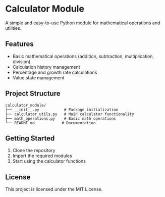 # Calculator Module

A simple and easy-to-use Python module for mathematical operations and utilities.

## Features

- Basic mathematical operations (addition, subtraction, multiplication, division)
- Calculation history management
- Percentage and growth rate calculations
- Value state management

## Project Structure

```
calculator_module/
├── __init__.py           # Package initialization
├── calculator_utils.py   # Main calculator functionality
├── math_operations.py    # Basic math operations
└── README.md            # Documentation
```

## Getting Started

1. Clone the repository
2. Import the required modules
3. Start using the calculator functions

## License

This project is licensed under the MIT License.
